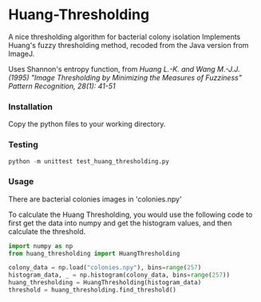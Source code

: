 # Huang-Thresholding
A nice thresholding algorithm for bacterial colony isolation
Implements Huang's fuzzy thresholding method, recoded from the Java version from ImageJ.

Uses Shannon's entropy function, from *Huang L.-K. and Wang M.-J.J. (1995) "Image Thresholding by Minimizing the Measures of Fuzziness" Pattern Recognition, 28(1): 41-51*


### Installation

Copy the python files to your working directory.

### Testing
```Python
python -m unittest test_huang_thresholding.py
```
### Usage 
There are bacterial colonies images in 'colonies.npy'

To calculate the Huang Thresholding, you would use the following code to first get the data into numpy and get the histogram values, and then calculate the threshold.

```Python
import numpy as np
from huang_thresholding import HuangThresholding

colony_data = np.load("colonies.npy"), bins=range(257)
histogram_data, _ = np.histogram(colony_data, bins=range(257))
huang_thresholding = HuangThresholding(histogram_data)
threshold = huang_thresholding.find_threshold()
```